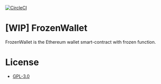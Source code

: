 [![CircleCI](https://circleci.com/gh/AlisProject/ico-contracts/tree/master.svg?style=svg)](https://circleci.com/gh/AlisProject/ico-contracts/tree/master)  
  
# [WIP] FrozenWallet
FrozenWallet is the Ethereum wallet smart-contract with frozen function.  

# License
- [GPL-3.0](https://www.gnu.org/licenses/gpl-3.0.txt)
